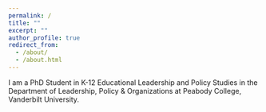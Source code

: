 ```yaml
---
permalink: /
title: ""
excerpt: ""
author_profile: true
redirect_from: 
  - /about/
  - /about.html
---
```


I am a PhD Student in K-12 Educational Leadership and Policy Studies in the Department of Leadership, Policy & Organizations at Peabody College, Vanderbilt University.
